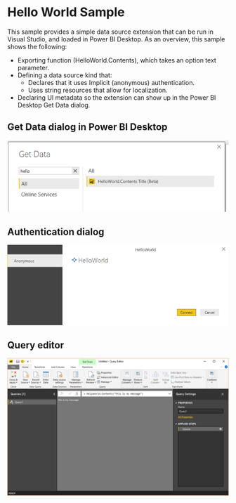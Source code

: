 # Hello World Sample

This sample provides a simple data source extension that can be run in Visual Studio, and loaded in Power BI Desktop. As an overview, this sample shows the following:

* Exporting function (HelloWorld.Contents), which takes an option text parameter.
* Defining a data source kind that:
  * Declares that it uses Implicit (anonymous) authentication.
  * Uses string resources that allow for localization.
* Declaring UI metadata so the extension can show up in the Power BI Desktop Get Data dialog.

## Get Data dialog in Power BI Desktop

![GetData]

## Authentication dialog

![Auth]

## Query editor

![Query]

[GetData]: ../../blobs/helloworld1.png "Hello World in Get Data"
[Auth]: ../../blobs/helloworld2.png "Hello World authentication dialog"
[Query]: ../../blobs/helloworld3.png "Hello World in the query editor"
